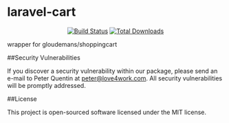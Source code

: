 # laravel-cart
<p align="center">
<a href="https://travis-ci.org/love4work/laravel-cart"><img src="https://travis-ci.org/love4work/laravel-cart.svg" alt="Build Status"></a>
<a href="https://packagist.org/packages/love4work/laravel-cart"><img src="https://poser.pugx.org/love4work/laravel-cart/d/total.svg" alt="Total Downloads"></a>
</p>
wrapper for gloudemans/shoppingcart

##Security Vulnerabilities

If you discover a security vulnerability within our package, please send an e-mail to Peter Quentin at peter@love4work.com. All security vulnerabilities will be promptly addressed.

##License

This project is open-sourced software licensed under the MIT license.
